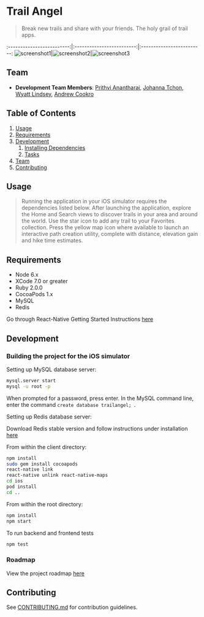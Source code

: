 # Trail Angel

> Break new trails and share with your friends.  The holy grail of trail apps.

:-------------------------:|:-------------------------:|:-------------------------:
![screenshot1](http://res.cloudinary.com/dayskokep/image/upload/v1485065345/iphone6plus_gold_portrait_scdijp.png)|![screenshot2](http://res.cloudinary.com/dayskokep/image/upload/v1485065345/iphone6plus_gold_side2_lpnlqw.png)|![screenshot3](http://res.cloudinary.com/dayskokep/image/upload/v1485065345/iphone6plus_gold_portrait_1_mcgbij.png)

## Team

  - __Development Team Members__: [Prithvi Anantharaj](https://github.com/orgs/hrr20-nebula/people/Prithvi-A), [Johanna Tchon](https://github.com/orgs/hrr20-nebula/people/JotheElephant), [Wyatt Lindsey](https://github.com/orgs/hrr20-nebula/people/wyattlindsey), [Andrew Cookro](https://github.com/orgs/hrr20-nebula/people/galaxode)

## Table of Contents

1. [Usage](#Usage)
1. [Requirements](#requirements)
1. [Development](#development)
    1. [Installing Dependencies](#installing-dependencies)
    1. [Tasks](#tasks)
1. [Team](#team)
1. [Contributing](#contributing)

## Usage

> Running the application in your iOS simulator requires the dependencies listed below.  After launching the application, explore the Home and Search views to discover trails in your area and around the world.  Use the star icon to add any trail to your Favorites collection.  Press the yellow map icon where available to launch an interactive path creation utility, complete with distance, elevation gain and hike time estimates.

## Requirements

- Node 6.x
- XCode 7.0 or greater
- Ruby 2.0.0
- CocoaPods 1.x
- MySQL
- Redis

Go through React-Native Getting Started Instructions [here](https://facebook.github.io/react-native/docs/getting-started.html)

## Development

### Building the project for the iOS simulator

Setting up MySQL database server:

```sh
mysql.server start
mysql -u root -p
```
When prompted for a password, press enter.  In the MySQL command line, enter the command ```create database trailangel; ```.

Setting up Redis database server:

Download Redis stable version and follow instructions under installation [here](https://redis.io/download)

From within the client directory:

```sh
npm install
sudo gem install cocoapods
react-native link
react-native unlink react-native-maps
cd ios
pod install
cd ..
```

From within the root directory:

```sh
npm install
npm start
```

To run backend and frontend tests
```sh
npm test
```

### Roadmap

View the project roadmap [here](https://wireframepro.mockflow.com/view/Dd1fbd2768b3b14ee38b89e8f11f05f90)


## Contributing

See [CONTRIBUTING.md](CONTRIBUTING.md) for contribution guidelines.
